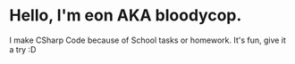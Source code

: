 # Hello, I'm eon AKA bloodycop.
I make CSharp Code because of School tasks or homework. It's fun, give it a try :D

